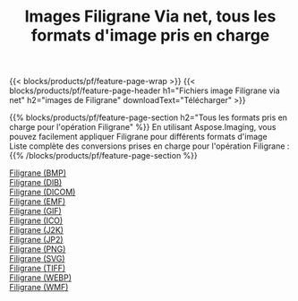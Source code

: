 ﻿---
title: Images Filigrane Via net, tous les formats d'image pris en charge 
weight: 3920
url: /fr/net/watermark 
lang: fr
langdirlevel: 2
locales: zh-hans,ja,it,ru,de,es,fr,nl,id,lt,pl,pt,vi,tr,ko,zh-hant,ar,hi,th,sv,cs,uk,he
description: En utilisant Aspose.Imaging, vous pouvez facilement Filigrane images Via net
---

{{< blocks/products/pf/feature-page-wrap >}}
{{< blocks/products/pf/feature-page-header h1="Fichiers image Filigrane via net" h2="images de Filigrane" downloadText="Télécharger" >}}


{{% blocks/products/pf/feature-page-section  h2="Tous les formats pris en charge pour l'opération Filigrane" %}}
En utilisant Aspose.Imaging, vous pouvez facilement appliquer Filigrane pour différents formats d'image
<br/>
Liste complète des conversions prises en charge pour l'opération Filigrane :
{{% /blocks/products/pf/feature-page-section %}}
<div class="container-fluid productfamilypage bg-gray">
    <div class="convertypes bg-gray agp-content section">
        <div class="container">
		<div class="row other-converters">
		    <div class='col-md-2 other-converter remove-lp remove-rp'><a href="/imaging/fr/net/watermark/bmp" >Filigrane (BMP)</a></div><div class='col-md-2 other-converter remove-lp remove-rp'><a href="/imaging/fr/net/watermark/dib" >Filigrane (DIB)</a></div><div class='col-md-2 other-converter remove-lp remove-rp'><a href="/imaging/fr/net/watermark/dicom" >Filigrane (DICOM)</a></div><div class='col-md-2 other-converter remove-lp remove-rp'><a href="/imaging/fr/net/watermark/emf" >Filigrane (EMF)</a></div><div class='col-md-2 other-converter remove-lp remove-rp'><a href="/imaging/fr/net/watermark/gif" >Filigrane (GIF)</a></div><div class='col-md-2 other-converter remove-lp remove-rp'><a href="/imaging/fr/net/watermark/ico" >Filigrane (ICO)</a></div><div class='col-md-2 other-converter remove-lp remove-rp'><a href="/imaging/fr/net/watermark/j2k" >Filigrane (J2K)</a></div><div class='col-md-2 other-converter remove-lp remove-rp'><a href="/imaging/fr/net/watermark/jp2" >Filigrane (JP2)</a></div><div class='col-md-2 other-converter remove-lp remove-rp'><a href="/imaging/fr/net/watermark/png" >Filigrane (PNG)</a></div><div class='col-md-2 other-converter remove-lp remove-rp'><a href="/imaging/fr/net/watermark/svg" >Filigrane (SVG)</a></div><div class='col-md-2 other-converter remove-lp remove-rp'><a href="/imaging/fr/net/watermark/tiff" >Filigrane (TIFF)</a></div><div class='col-md-2 other-converter remove-lp remove-rp'><a href="/imaging/fr/net/watermark/webp" >Filigrane (WEBP)</a></div><div class='col-md-2 other-converter remove-lp remove-rp'><a href="/imaging/fr/net/watermark/wmf" >Filigrane (WMF)</a></div>
                </div>
        </div>
    </div>
</div>
<br/>
